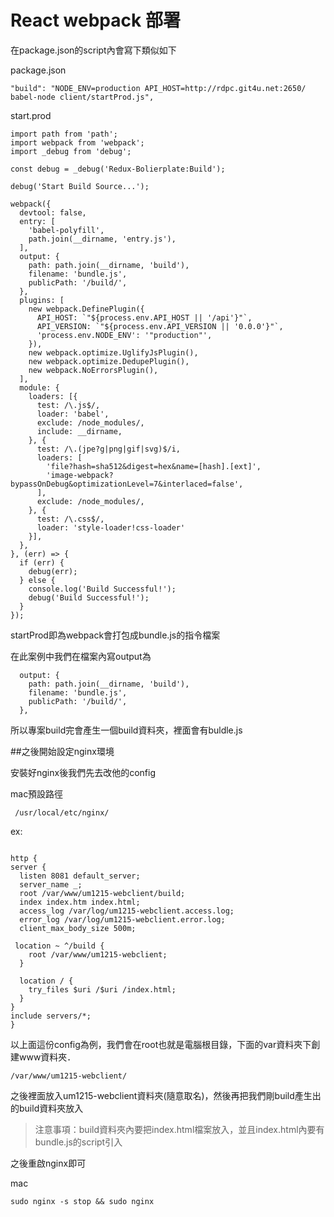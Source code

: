 # React webpack 部署

在package.json的script內會寫下類似如下

package.json
```
"build": "NODE_ENV=production API_HOST=http://rdpc.git4u.net:2650/ babel-node client/startProd.js",
```

start.prod
```
import path from 'path';
import webpack from 'webpack';
import _debug from 'debug';

const debug = _debug('Redux-Bolierplate:Build');

debug('Start Build Source...');

webpack({
  devtool: false,
  entry: [
    'babel-polyfill',
    path.join(__dirname, 'entry.js'),
  ],
  output: {
    path: path.join(__dirname, 'build'),
    filename: 'bundle.js',
    publicPath: '/build/',
  },
  plugins: [
    new webpack.DefinePlugin({
      API_HOST: `"${process.env.API_HOST || '/api'}"`,
      API_VERSION: `"${process.env.API_VERSION || '0.0.0'}"`,
      'process.env.NODE_ENV': '"production"',
    }),
    new webpack.optimize.UglifyJsPlugin(),
    new webpack.optimize.DedupePlugin(),
    new webpack.NoErrorsPlugin(),
  ],
  module: {
    loaders: [{
      test: /\.js$/,
      loader: 'babel',
      exclude: /node_modules/,
      include: __dirname,
    }, {
      test: /\.(jpe?g|png|gif|svg)$/i,
      loaders: [
        'file?hash=sha512&digest=hex&name=[hash].[ext]',
        'image-webpack?bypassOnDebug&optimizationLevel=7&interlaced=false',
      ],
      exclude: /node_modules/,
    }, {
      test: /\.css$/,
      loader: 'style-loader!css-loader'
    }],
  },
}, (err) => {
  if (err) {
    debug(err);
  } else {
    console.log('Build Successful!');
    debug('Build Successful!');
  }
});

```


startProd即為webpack會打包成bundle.js的指令檔案

在此案例中我們在檔案內寫output為
```
  output: {
    path: path.join(__dirname, 'build'),
    filename: 'bundle.js',
    publicPath: '/build/',
  },
```
所以專案build完會產生一個build資料夾，裡面會有buldle.js

##之後開始設定nginx環境


安裝好nginx後我們先去改他的config

mac預設路徑
```
 /usr/local/etc/nginx/
```

ex:

```

http {
server {
  listen 8081 default_server;
  server_name _;
  root /var/www/um1215-webclient/build;
  index index.htm index.html;
  access_log /var/log/um1215-webclient.access.log;
  error_log /var/log/um1215-webclient.error.log;
  client_max_body_size 500m;

 location ~ ^/build {
    root /var/www/um1215-webclient;
  }

  location / {
    try_files $uri /$uri /index.html;
  }
}
include servers/*;
}

```
以上面這份config為例，我們會在root也就是電腦根目錄，下面的var資料夾下創建www資料夾．

```
/var/www/um1215-webclient/
```

之後裡面放入um1215-webclient資料夾(隨意取名)，然後再把我們剛build產生出的build資料夾放入

>注意事項：build資料夾內要把index.html檔案放入，並且index.html內要有bundle.js的script引入

之後重啟nginx即可

mac
```
sudo nginx -s stop && sudo nginx
```

